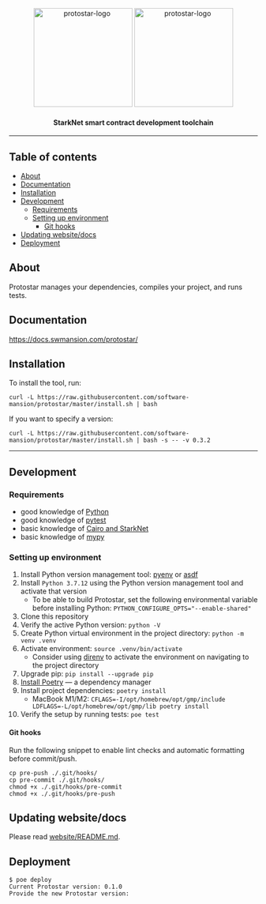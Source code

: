 <div align="center">
  <img src="./readme/protostar-logo--dark.svg#gh-light-mode-only" width=200 alt="protostar-logo" />
  <img src="./readme/protostar-logo--light.svg#gh-dark-mode-only" width=200 alt="protostar-logo" />

  <h4>StarkNet smart contract development toolchain</h4>

</div>

---

## Table of contents <!-- omit in toc -->
- [About](#about)
- [Documentation](#documentation)
- [Installation](#installation)
- [Development](#development)
  - [Requirements](#requirements)
  - [Setting up environment](#setting-up-environment)
    - [Git hooks](#git-hooks)
- [Updating website/docs](#updating-websitedocs)
- [Deployment](#deployment)



## About
Protostar manages your dependencies, compiles your project, and runs tests.

## Documentation
https://docs.swmansion.com/protostar/

## Installation

To install the tool, run:

```shell
curl -L https://raw.githubusercontent.com/software-mansion/protostar/master/install.sh | bash
```

If you want to specify a version:

```shell
curl -L https://raw.githubusercontent.com/software-mansion/protostar/master/install.sh | bash -s -- -v 0.3.2
```

---

## Development

### Requirements
- good knowledge of [Python](https://www.python.org/)
- good knowledge of [pytest](https://docs.pytest.org/en/7.1.x/)
- basic knowledge of [Cairo and StarkNet](https://www.cairo-lang.org/docs/index.html)
- basic knowledge of [mypy](https://mypy.readthedocs.io/en/stable/getting_started.html)


### Setting up environment

1. Install Python version management tool: [pyenv](https://github.com/pyenv/pyenv) or [asdf](https://github.com/asdf-vm/asdf)
1. Install `Python 3.7.12` using the Python version management tool and activate that version
   - To be able to build Protostar, set the following environmental variable before installing Python: `PYTHON_CONFIGURE_OPTS="--enable-shared"`
1. Clone this repository
1. Verify the active Python version: `python -V`
1. Create Python virtual environment in the project directory: `python -m venv .venv`
1. Activate environment: `source .venv/bin/activate`
    - Consider using [direnv](https://direnv.net/) to activate the environment on navigating to the project directory
1. Upgrade pip: `pip install --upgrade pip`
1. [Install Poetry](https://python-poetry.org/docs/#installation) — a dependency manager
1. Install project dependencies: `poetry install`
    - MacBook M1/M2: `CFLAGS=-I/opt/homebrew/opt/gmp/include LDFLAGS=-L/opt/homebrew/opt/gmp/lib poetry install`
1. Verify the setup by running tests: `poe test`


#### Git hooks

Run the following snippet to enable lint checks and automatic formatting before commit/push.

```shell
cp pre-push ./.git/hooks/
cp pre-commit ./.git/hooks/
chmod +x ./.git/hooks/pre-commit
chmod +x ./.git/hooks/pre-push
```

## Updating website/docs
Please read [website/README.md](./website/README.md).

## Deployment
```
$ poe deploy
Current Protostar version: 0.1.0
Provide the new Protostar version:
```
